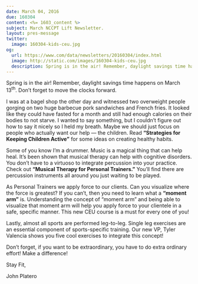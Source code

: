 ```yaml
---
date: March 04, 2016
due: 160304
content: <%= 1603_content %>
subject: March NCCPT Lift Newsletter.
layout: pres-message
twitter:
  image: 160304-kids-ceu.jpg
og:
  url: https://www.com/data/newsletters/20160304/index.html
  image: http://static.com/images/160304-kids-ceu.jpg
  description: Spring is in the air! Remember, daylight savings time happens on March 13th. Don’t forget to move the clocks forward.
---
```


Spring is in the air! Remember, daylight savings time happens on March 13<sup>th</sup>. Don’t forget to move the clocks forward.

I was at a bagel shop the other day and witnessed two overweight people gorging on two huge barbecue pork sandwiches and French fries. It looked like they could have fasted for a month and still had enough calories on their bodies to not starve. I wanted to say something, but I couldn’t figure out how to say it nicely so I held my breath. Maybe we should just focus on people who actually want our help — the children. Read **“Strategies for Keeping Children Active”** for some ideas on creating healthy habits.

Some of you know I’m a drummer. Music is a magical thing that can help heal. It’s been shown that musical therapy can help with cognitive disorders. You don’t have to a virtuoso to integrate percussion into your practice. Check out **“Musical Therapy for Personal Trainers.”** You’ll find there are percussion instruments all around you just waiting to be played.

As Personal Trainers we apply force to our clients. Can you visualize where the force is greatest? If you can’t, then you need to learn what a **“moment arm”** is. Understanding the concept of “moment arm” and being able to visualize that moment arm will help you apply force to your clientele in a safe, specific manner. This new CEU course is a must for every one of you!

Lastly, almost all sports are performed leg-to-leg. Single leg exercises are an essential component of sports-specific training. Our new VP, Tyler Valencia shows you five cool exercises to integrate this concept!

Don’t forget, if you want to be extraordinary, you have to do extra ordinary effort! Make a difference!

Stay Fit,

John Platero
